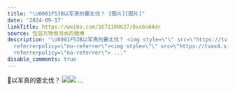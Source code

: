 ```yaml
---
title: "\U0001F53B以军真的要北伐？ [图片][图片]"
date: '2024-09-17'
linkTitle: https://weibo.com/1671109627/Oxs6nA4dr
source: 包容万物恒河水的微博
description: "\U0001F53B以军真的要北伐？ <img style=\"\" src=\"https://tvax2.sinaimg.cn/large/639b1bfbly1htr3uv5dowj20io0ejdp7.jpg\"
  referrerpolicy=\"no-referrer\"><img style=\"\" src=\"https://tvax4.sinaimg.cn/large/639b1bfbly1htr3v0mla6j20f4076gpc.jpg\"
  referrerpolicy=\"no-referrer\"> ..."
disable_comments: true
---
```

🔻以军真的要北伐？ <img style="" src="https://tvax2.sinaimg.cn/large/639b1bfbly1htr3uv5dowj20io0ejdp7.jpg" referrerpolicy="no-referrer"><img style="" src="https://tvax4.sinaimg.cn/large/639b1bfbly1htr3v0mla6j20f4076gpc.jpg" referrerpolicy="no-referrer"> ...